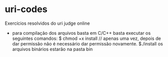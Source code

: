 # uri-codes

Exercícios resolvidos do uri judge online
- para compilação dos arquivos basta  em C/C++ basta executar os seguintes comandos:
  $ chmod +x install // apenas uma vez, depois de dar permissão não é necessário dar permissão novamente.
  $./install
os arquivos binários estarão na pasta bin
